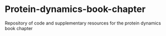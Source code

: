 # Protein-dynamics-book-chapter
Repository of code and supplementary resources for the protein dynamics book chapter
